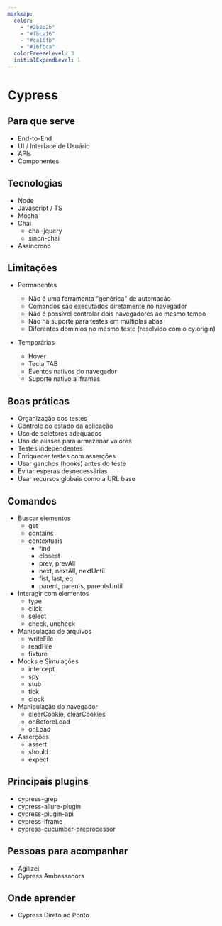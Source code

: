 ```yaml
---
markmap:
  color:
    - "#2b2b2b"
    - "#fbca16"
    - "#ca16fb"
    - "#16fbca"
  colorFreezeLevel: 3
  initialExpandLevel: 1
---
```


# Cypress

## Para que serve

- End-to-End
- UI / Interface de Usuário
- APIs
- Componentes

## Tecnologias

- Node
- Javascript / TS
- Mocha
- Chai
  - chai-jquery
  - sinon-chai
- Assíncrono

## Limitações

- Permanentes
  - Não é uma ferramenta "genérica" de automação
  - Comandos são executados diretamente no navegador
  - Não é possível controlar dois navegadores ao mesmo tempo
  - Não há suporte para testes em múltiplas abas
  - Diferentes domínios no mesmo teste (resolvido com o cy.origin)
  
- Temporárias
  - Hover
  - Tecla TAB
  - Eventos nativos do navegador
  - Suporte nativo a iframes

## Boas práticas

- Organização dos testes
- Controle do estado da aplicação
- Uso de seletores adequados
- Uso de aliases para armazenar valores
- Testes independentes
- Enriquecer testes com asserções
- Usar ganchos (hooks) antes do teste
- Evitar esperas desnecessárias
- Usar recursos globais como a URL base

## Comandos

- Buscar elementos
  - get
  - contains
  - contextuais
    - find
    - closest
    - prev, prevAll
    - next, nextAll, nextUntil
    - fist, last, eq
    - parent, parents, parentsUntil
- Interagir com elementos
  - type
  - click
  - select
  - check, uncheck
- Manipulação de arquivos
  - writeFile
  - readFile
  - fixture
- Mocks e Simulações
  - intercept
  - spy
  - stub
  - tick
  - clock
- Manipulação do navegador
  - clearCookie, clearCookies
  - onBeforeLoad
  - onLoad
- Asserções
  - assert
  - should
  - expect

## Principais plugins

- cypress-grep
- cypress-allure-plugin
- cypress-plugin-api
- cypress-iframe
- cypress-cucumber-preprocessor

## Pessoas para acompanhar

- Agilizei
- Cypress Ambassadors

## Onde aprender

- Cypress Direto ao Ponto